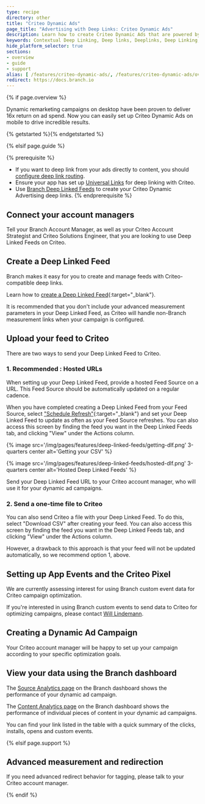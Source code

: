 ```yaml
---
type: recipe
directory: other
title: "Criteo Dynamic Ads"
page_title: "Advertising with Deep Links: Criteo Dynamic Ads"
description: Learn how to create Criteo Dynamic Ads that are powered by Branch Metrics deep links. It’s simple - configure the dashboard, generate links and set up your app.
keywords: Contextual Deep Linking, Deep links, Deeplinks, Deep Linking, Deeplinking, Deferred Deep Linking, Deferred Deeplinking, Google App Indexing, Google App Invites, Apple Universal Links, Apple Spotlight Search, Criteo App Links, AppLinks, Deepviews, Deep views, Advertising, Ads, Criteo Ads, Criteo Authentication
hide_platform_selector: true
sections:
- overview
- guide
- support
alias: [ /features/criteo-dynamic-ads/, /features/criteo-dynamic-ads/overview/, /features/criteo-dynamic-ads/guide/, /features/criteo-dynamic-ads/support/]
redirect: https://docs.branch.io
---
```


{% if page.overview %}

Dynamic remarketing campaigns on desktop have been proven to deliver 16x return on ad spend. Now you can easily set up Criteo Dynamic Ads on mobile to drive incredible results.

{% getstarted %}{% endgetstarted %}

{% elsif page.guide %}

{% prerequisite %}

- If you want to deep link from your ads directly to content, you should [configure deep link routing]({{base.url}}/getting-started/deep-link-routing).
- Ensure your app has set up [Universal Links](/getting-started/universal-app-links/guide/ios/) for deep linking with Criteo.
- Use [Branch Deep Linked Feeds](/features/deep-linked-feeds) to create your Criteo Dynamic Advertising deep links.
{% endprerequisite %}

## Connect your account managers

Tell your Branch Account Manager, as well as your Criteo Account Strategist and Criteo Solutions Engineer, that you are looking to use Deep Linked Feeds on Criteo.

## Create a Deep Linked Feed

Branch makes it easy for you to create and manage feeds with Criteo-compatible deep links.

Learn how to [create a Deep Linked Feed](/features/deep-linked-feeds/guide){:target="_blank"}.

It is recommended that you don't include your advanced measurement parameters in your Deep Linked Feed, as Criteo will handle non-Branch measurement links when your campaign is configured.

## Upload your feed to Criteo

There are two ways to send your Deep Linked Feed to Criteo. 

### 1. **Recommended** : Hosted URLs

When setting up your Deep Linked Feed, provide a hosted Feed Source on a URL. This Feed Source should be automatically updated on a regular cadence.

When you have completed creating a Deep Linked Feed from your Feed Source, select ["Schedule Refresh"](/features/deep-linked-feeds/guide/#schedule-refresh){:target="_blank"} and set your Deep Linked Feed to update as often as your Feed Source refreshes. You can also access this screen by finding the feed you want in the Deep Linked Feeds tab, and clicking "View" under the Actions column.

{% image src='/img/pages/features/deep-linked-feeds/getting-dlf.png' 3-quarters center alt='Getting your CSV' %}

{% image src='/img/pages/features/deep-linked-feeds/hosted-dlf.png' 3-quarters center alt='Hosted Deep Linked Feeds' %}

Send your Deep Linked Feed URL to your Criteo account manager, who will use it for your dynamic ad campaigns.

### 2. Send a one-time file to Criteo

You can also send Criteo a file with your Deep Linked Feed. To do this, select "Download CSV" after creating your feed. You can also access this screen by finding the feed you want in the Deep Linked Feeds tab, and clicking "View" under the Actions column.

However, a drawback to this approach is that your feed will not be updated automatically, so we recommend option 1, above.

## Setting up App Events and the Criteo Pixel

We are currently assessing interest for using Branch custom event data for Criteo campaign optimization.

If you're interested in using Branch custom events to send data to Criteo for optimizing campaigns, please contact [Will Lindemann](mailto:w@branch.io).

## Creating a Dynamic Ad Campaign

Your Criteo account manager will be happy to set up your campaign according to your specific optimization goals. 

## View your data using the Branch dashboard

The [Source Analytics page](https://dashboard.branch.io/analytics/source) on the Branch dashboard shows the performance of your dynamic ad campaign. 

The [Content Analytics page](https://dashboard.branch.io/analytics/content) on the Branch dashboard shows the performance of individual pieces of content in your dynamic ad campaigns.

You can find your link listed in the table with a quick summary of the clicks, installs, opens and custom events. 

{% elsif page.support %}

## Advanced measurement and redirection

If you need advanced redirect behavior for tagging, please talk to your Criteo account manager.

{% endif %}
